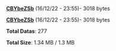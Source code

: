 [**CBYbeZSb**](/data/CBYbeZSb.txt) (16/12/22 - 23:55)- 3018 bytes

[**CBYbeZSb**](/data/CBYbeZSb.txt) (16/12/22 - 23:55)- 3018 bytes

**Total Datas**: 277

**Total Size**: 1.34 MB / 1.3 MB
